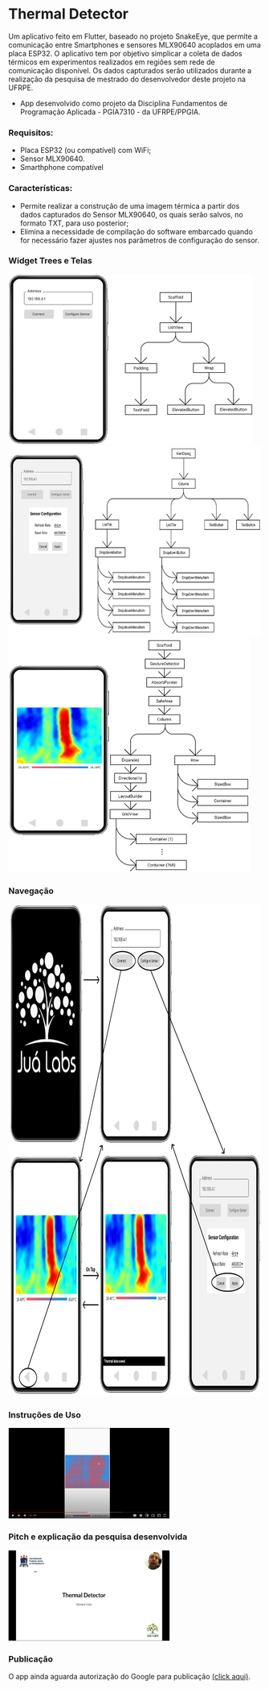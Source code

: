 # Thermal Detector

Um aplicativo feito em Flutter, baseado no projeto SnakeEye, que permite a comunicação entre Smartphones e sensores MLX90640 acoplados em uma placa ESP32. O aplicativo tem por objetivo simplicar a coleta de dados térmicos em experimentos realizados em regiões sem rede de comunicação disponível. Os dados capturados serão utilizados durante a realização da pesquisa de mestrado do desenvolvedor deste projeto na UFRPE.

- App desenvolvido como projeto da Disciplina Fundamentos de Programação Aplicada - PGIA7310 - da UFRPE/PPGIA.

### Requisitos:

- Placa ESP32 (ou compatível) com WiFi;
- Sensor MLX90640.
- Smarthphone compatível

### Características:   

- Permite realizar a construção de uma imagem térmica a partir dos dados capturados do Sensor MLX90640, os quais serão salvos, no formato TXT, para uso posterior;
- Elimina a necessidade de compilação do software embarcado quando for necessário fazer ajustes nos parâmetros de configuração do sensor.

### Widget Trees e Telas

<img src="https://github.com/hermanodfc/thermal_detector/blob/master/images/WidgetTree1.png" width="487" height="339">
<img src="https://github.com/hermanodfc/thermal_detector/blob/master/images/WidgetTree2.png" width="682" height="378">
<img src="https://github.com/hermanodfc/thermal_detector/blob/master/images/WidgetTree3.png" width="481" height="466">

### Navegação

<img src="https://github.com/hermanodfc/thermal_detector/blob/master/images/Navegacao.png" width="980" height="979">

### Instruções de Uso 

[<img src="https://github.com/hermanodfc/thermal_detector/blob/master/images/TutorialUso.png" width="321" height="180">](https://youtu.be/IyXfCmeoVNc)

### Pitch e explicação da pesquisa desenvolvida

[<img src="https://github.com/hermanodfc/thermal_detector/blob/master/images/pitch.png" width="321" height="180">](https://www.loom.com/share/484eb6e05820484da00ff6c2a24922d8)

### Publicação

O app ainda aguarda autorização do Google para publicação [(click aqui)](https://github.com/hermanodfc/thermal_detector/blob/master/images/Releases%20Review%20_%20Thermal%20Detector.pdf).